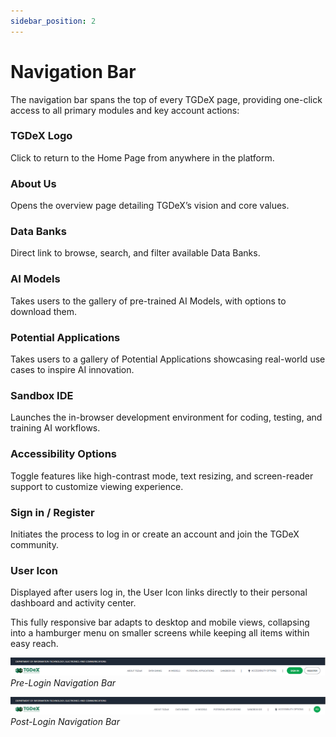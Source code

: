 ```yaml
---
sidebar_position: 2
---
```


# Navigation Bar

The navigation bar spans the top of every TGDeX page, providing one-click access to all primary modules and key account actions:

### TGDeX Logo
Click to return to the Home Page from anywhere in the platform.

### About Us
Opens the overview page detailing TGDeX’s vision and core values.

### Data Banks
Direct link to browse, search, and filter available Data Banks.

### AI Models
Takes users to the gallery of pre-trained AI Models, with options to download them.

### Potential Applications
Takes users to a gallery of Potential Applications showcasing real-world use cases to inspire AI innovation.

### Sandbox IDE
Launches the in-browser development environment for coding, testing, and training AI workflows.

### Accessibility Options
Toggle features like high-contrast mode, text resizing, and screen-reader support to customize viewing experience.

### Sign in / Register
Initiates the process to log in or create an account and join the TGDeX community.

### User Icon
Displayed after users log in, the User Icon links directly to their personal dashboard and activity center.

This fully responsive bar adapts to desktop and mobile views, collapsing into a hamburger menu on smaller screens while keeping all items within easy reach.

![Pre-Login Navigation Bar](images/pre_login.png)  
*Pre-Login Navigation Bar*

![Post-Login Navigation Bar](images/post_login.png)  
*Post-Login Navigation Bar*
